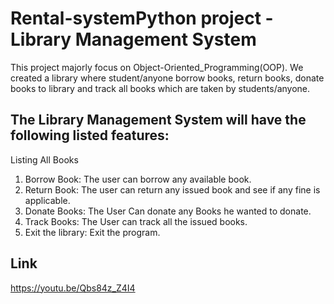 # Rental-systemPython project - Library Management System 

This project majorly focus on Object-Oriented_Programming(OOP). We created a library where student/anyone borrow books, return books, donate books to library and track all books which are taken by students/anyone.

## The Library Management System will have the following listed features:
    
Listing All Books
1. Borrow Book: The user can borrow any available book.
2. Return Book: The user can return any issued book and see if any fine is applicable.
3. Donate Books: The User Can donate any Books he wanted to donate.
4. Track Books: The User can track all the issued books.
5. Exit the library: Exit the program.

## Link
https://youtu.be/Qbs84z_Z4I4
